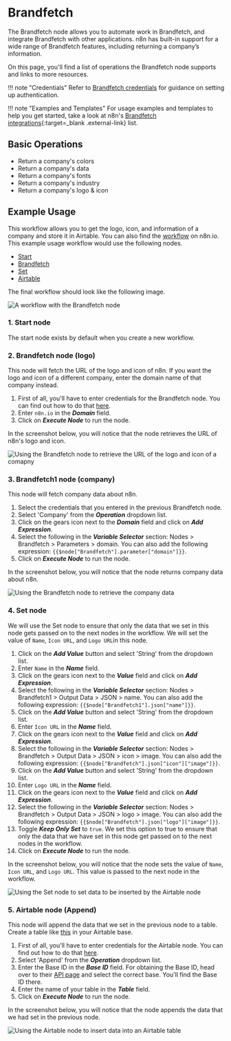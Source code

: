 # Brandfetch

The Brandfetch node allows you to automate work in Brandfetch, and integrate Brandfetch with other applications. n8n has built-in support for a wide range of Brandfetch features, including returning a company’s information.

On this page, you'll find a list of operations the Brandfetch node supports and links to more resources.

!!! note "Credentials"
    Refer to [Brandfetch credentials](https://docs.n8n.io/integrations/builtin/credentials/brandfetch/) for guidance on setting up authentication. 

!!! note "Examples and Templates"
    For usage examples and templates to help you get started, take a look at n8n's [Brandfetch integrations](https://n8n.io/integrations/brandfetch/){:target=_blank .external-link} list.




## Basic Operations

* Return a company's colors
* Return a company's data
* Return a company's fonts
* Return a company's industry
* Return a company's logo & icon

## Example Usage

This workflow allows you to get the logo, icon, and information of a company and store it in Airtable. You can also find the [workflow](https://n8n.io/workflows/835) on n8n.io. This example usage workflow would use the following nodes.
- [Start](/integrations/builtin/core-nodes/n8n-nodes-base.start/)
- [Brandfetch]()
- [Set](/integrations/builtin/core-nodes/n8n-nodes-base.set/)
- [Airtable](/integrations/builtin/app-nodes/n8n-nodes-base.airtable/)

The final workflow should look like the following image.

![A workflow with the Brandfetch node](/_images/integrations/builtin/app-nodes/brandfetch/workflow.png)

### 1. Start node

The start node exists by default when you create a new workflow.

### 2. Brandfetch node (logo)

This node will fetch the URL of the logo and icon of n8n. If you want the logo and icon of a different company, enter the domain name of that company instead.

1. First of all, you'll have to enter credentials for the Brandfetch node. You can find out how to do that [here](/integrations/builtin/credentials/brandfetch/).
2. Enter `n8n.io` in the ***Domain*** field.
3. Click on ***Execute Node*** to run the node.

In the screenshot below, you will notice that the node retrieves the URL of n8n's logo and icon.

![Using the Brandfetch node to retrieve the URL of the logo and icon of a comapny](/_images/integrations/builtin/app-nodes/brandfetch/brandfetch_node.png)

### 3. Brandfetch1 node (company)

This node will fetch company data about n8n.

1. Select the credentials that you entered in the previous Brandfetch node.
2. Select 'Company' from the ***Operation*** dropdown list.
3. Click on the gears icon next to the ***Domain*** field and click on ***Add Expression***.
4. Select the following in the ***Variable Selector*** section: Nodes > Brandfetch > Parameters > domain. You can also add the following expression: `{{$node["Brandfetch"].parameter["domain"]}}`.
5. Click on ***Execute Node*** to run the node.

In the screenshot below, you will notice that the node returns company data about n8n.

![Using the Brandfetch node to retrieve the company data](/_images/integrations/builtin/app-nodes/brandfetch/brandfetch1_node.png)

### 4. Set node

We will use the Set node to ensure that only the data that we set in this node gets passed on to the next nodes in the workflow. We will set the value of `Name`, `Icon URL`, and `Logo URL`in this node.

1. Click on the ***Add Value*** button and select 'String' from the dropdown list.
2. Enter `Name` in the ***Name*** field.
3. Click on the gears icon next to the ***Value*** field and click on ***Add Expression***.
4. Select the following in the ***Variable Selector*** section: Nodes > Brandfetch1 > Output Data > JSON > name. You can also add the following expression: `{{$node["Brandfetch1"].json["name"]}}`.
5. Click on the ***Add Value*** button and select 'String' from the dropdown list.
6. Enter `Icon URL` in the ***Name*** field.
7. Click on the gears icon next to the ***Value*** field and click on ***Add Expression***.
8. Select the following in the ***Variable Selector*** section: Nodes > Brandfetch > Output Data > JSON > icon > image. You can also add the following expression: `{{$node["Brandfetch"].json["icon"]["image"]}}`.
9. Click on the ***Add Value*** button and select 'String' from the dropdown list.
10. Enter `Logo URL` in the ***Name*** field.
11. Click on the gears icon next to the ***Value*** field and click on ***Add Expression***.
12. Select the following in the ***Variable Selector*** section: Nodes > Brandfetch > Output Data > JSON > logo > image. You can also add the following expression: `{{$node["Brandfetch"].json["logo"]["image"]}}`.
13. Toggle ***Keep Only Set*** to `true`. We set this option to true to ensure that only the data that we have set in this node get passed on to the next nodes in the workflow.
14. Click on ***Execute Node*** to run the node.

In the screenshot below, you will notice that the node sets the value of `Name`, `Icon URL`, and `Logo URL`. This value is passed to the next node in the workflow.

![Using the Set node to set data to be inserted by the Airtable node](/_images/integrations/builtin/app-nodes/brandfetch/set_node.png)

### 5. Airtable node (Append)

This node will append the data that we set in the previous node to a table. Create a table like [this](https://airtable.com/shrPVVaVZuHofrDVw) in your Airtable base.

1. First of all, you'll have to enter credentials for the Airtable node. You can find out how to do that [here](/integrations/builtin/credentials/airtable/).
2. Select 'Append' from the ***Operation*** dropdown list.
3. Enter the Base ID in the ***Base ID*** field. For obtaining the Base ID, head over to their [API page](https://airtable.com/api) and select the correct base. You'll find the Base ID there.
4. Enter the name of your table in the ***Table*** field.
5. Click on ***Execute Node*** to run the node.

In the screenshot below, you will notice that the node appends the data that we had set in the previous node.

![Using the Airtable node to insert data into an Airtable table](/_images/integrations/builtin/app-nodes/brandfetch/airtable_node.png)
